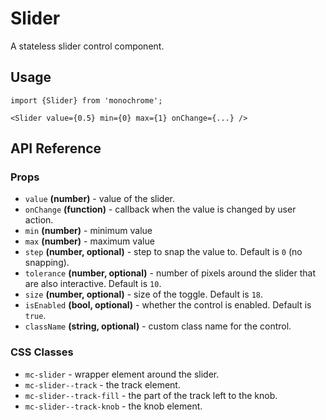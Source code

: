 # Slider

A stateless slider control component.

## Usage

    import {Slider} from 'monochrome';

    <Slider value={0.5} min={0} max={1} onChange={...} />

## API Reference

### Props

* `value` **(number)** - value of the slider.
* `onChange` **(function)** - callback when the value is changed by user action.
* `min` **(number)** - minimum value
* `max` **(number)** - maximum value
* `step` **(number, optional)** - step to snap the value to. Default is `0` (no snapping).
* `tolerance` **(number, optional)** - number of pixels around the slider that are also interactive. Default is `10`.
* `size` **(number, optional)** - size of the toggle. Default is `18`.
* `isEnabled` **(bool, optional)** - whether the control is enabled. Default is `true`.
* `className` **(string, optional)** - custom class name for the control.


### CSS Classes

* `mc-slider` - wrapper element around the slider.
* `mc-slider--track` - the track element.
* `mc-slider--track-fill` - the part of the track left to the knob.
* `mc-slider--track-knob` - the knob element.
